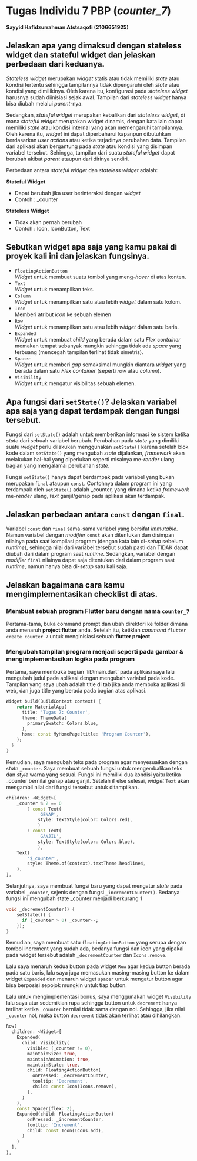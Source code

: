 # Tugas Individu 7 PBP (*counter_7*)
**Sayyid Hafidzurrahman Atstsaqofi (2106651925)**

## Jelaskan apa yang dimaksud dengan stateless widget dan stateful widget dan jelaskan perbedaan dari keduanya.      
*Stateless widget* merupakan *widget* statis atau tidak memiliki *state* atau kondisi tertentu sehingga tampilannya tidak dipengaruhi oleh *state* atau kondisi yang dimilikinya. Oleh karena itu, konfigurasi pada *stateless widget* harusnya sudah diinisiasi sejak awal. Tampilan dari *stateless widget* hanya bisa diubah melalui *parent*-nya.

Sedangkan, *stateful widget* merupakan kebalikan dari *stateless widget*, di mana *stateful widget* merupakan widget dinamis, dengan kata lain dapat memiliki *state* atau kondisi internal yang akan memengaruhi tampilannya. Oleh karena itu, *widget* ini dapat diperbaharui kapanpun dibutuhkan berdasarkan *user actions* atau ketika terjadinya perubahan data. Tampilan dari aplikasi akan bergantung pada *state* atau kondisi yang disimpan variabel tersebut. Sehingga, tampilan dari suatu *stateful widget* dapat berubah akibat *parent* ataupun dari dirinya sendiri.

Perbedaan antara *stateful widget* dan *stateless widget* adalah:

**Stateful Widget**
* Dapat berubah jika user berinteraksi dengan *widget*
* Contoh : _counter

**Stateless Widget**
* Tidak akan pernah berubah
* Contoh : Icon, IconButton, Text

## Sebutkan widget apa saja yang kamu pakai di proyek kali ini dan jelaskan fungsinya.   
* `FloatingActionButton` <br> *Widget* untuk membuat suatu tombol yang meng-*hover* di atas konten.
* `Text` <br> *Widget* untuk menampilkan teks.
* `Column` <br> *Widget* untuk menampilkan satu atau lebih *widget* dalam satu kolom.
* `Icon` <br> Memberi atribut *icon* ke sebuah elemen
* `Row` <br> *Widget* untuk menampilkan satu atau lebih *widget* dalam satu baris.
* `Expanded` <br> *Widget* untuk membuat *child* yang berada dalam satu *Flex container*  memakan tempat sebanyak mungkin sehingga tidak ada *space* yang terbuang (mencegah tampilan terlihat tidak simetris).
* `Spacer` <br> *Widget* untuk memberi *gap* semaksimal mungkin diantara *widget* yang berada dalam satu *Flex container* (seperti *row* atau *column*).
* `Visibility` <br> *Widget* untuk mengatur visibilitas sebuah elemen.

## Apa fungsi dari `setState()`? Jelaskan variabel apa saja yang dapat terdampak dengan fungsi tersebut.   
Fungsi dari `setState()` adalah untuk memberikan informasi ke sistem ketika *state* dari sebuah variabel berubah. Perubahan pada *state* yang dimiliki suatu *widget* perlu dilakukan menggunakan `setState()` karena setelah blok kode dalam `setState()` yang mengubah *state* dijalankan, *framework* akan melakukan hal-hal yang diperlukan seperti misalnya me-*render* ulang bagian yang mengalamai perubahan *state*.

Fungsi `setState()` hanya dapat berdampak pada variabel yang bukan merupakan `final` ataupun `const`. Contohnya dalam program ini yang terdampak oleh `setState()` adalah _counter, yang dimana ketika *framework* me-*render* ulang, *text* ganjil/genap pada aplikasi akan terdampak.

## Jelaskan perbedaan antara `const` dengan `final`.     
Variabel `const` dan `final` sama-sama variabel yang bersifat *immutable*. Namun variabel dengan *modifier* `const` akan ditentukan dan disimpan nilainya pada saat kompilasi program (dengan kata lain di-*setup* sebelum *runtime*), sehingga nilai dari variabel tersebut sudah pasti dan TIDAK dapat diubah dari dalam program saat *runtime*. Sedangkan, variabel dengan *modifier* `final` nilainya dapat saja ditentukan dari dalam program saat *runtime*, namun hanya bisa di-*setup* satu kali saja.

## Jelaskan bagaimana cara kamu mengimplementasikan checklist di atas.  
### Membuat sebuah program Flutter baru dengan nama `counter_7`
Pertama-tama, buka command prompt dan ubah direktori ke folder dimana anda menaruh **project flutter** anda. Setelah itu, ketiklah *command* `flutter create counter_7` untuk menginisiasi sebuah **flutter project**.

### Mengubah tampilan program menjadi seperti pada gambar & mengimplementasikan logika pada program
Pertama, saya membuka bagian `lib\main.dart' pada aplikasi saya lalu mengubah judul pada aplikasi dengan mengubah variabel pada kode. Tampilan yang saya ubah adalah title di tab jika anda membuka aplikasi di web, dan juga title yang berada pada bagian atas aplikasi.
```dart
Widget build(BuildContext context) {
    return MaterialApp(
      title: 'Tugas 7: Counter',
      theme: ThemeData(
        primarySwatch: Colors.blue,
      ),
      home: const MyHomePage(title: 'Program Counter'),
    );
  }
}
```

Kemudian, saya mengubah teks pada program agar menyesuaikan dengan *state* `_counter`. Saya membuat sebuah fungsi untuk mengembalikan teks dan *style* warna yang sesuai. Fungsi ini memiliki dua kondisi yaitu ketika _counter bernilai genap atau ganjil. Setelah if else selesai, *widget* `Text` akan mengambil nilai dari fungsi tersebut untuk ditampilkan.
```dart
children: <Widget>[
    _counter % 2 == 0
        ? const Text(
            'GENAP',
            style: TextStyle(color: Colors.red),
            )
        : const Text(
            'GANJIL',
            style: TextStyle(color: Colors.blue),
            ),
    Text(
        '$_counter',
        style: Theme.of(context).textTheme.headline4,
    ),
],
```

Selanjutnya, saya membuat fungsi baru yang dapat mengatur *state* pada variabel `_counter`, sejenis dengan fungsi `_incrementCounter()`. Bedanya fungsi ini mengubah state _counter menjadi berkurang 1
```dart
void _decrementCounter() {
    setState(() {
      if (_counter > 0) _counter--;
    });
}
```

Kemudian, saya membuat satu  `floatingActionButton` yang serupa dengan tombol increment yang sudah ada, bedanya fungsi dan icon yang dipakai pada widget tersebut adalah `_decrementCounter` dan `Icons.remove`. 

Lalu saya menaruh kedua button pada widget `Row` agar kedua button berada pada satu baris, lalu saya juga memasukan masing-masing button ke dalam widget `Expanded` dan menaruh widget `spacer` untuk mengatur button agar bisa berposisi sepojok mungkin untuk tiap button. 

Lalu untuk mengimplementasi bonus, saya menggunakan widget `Visibility` lalu saya atur sedemikian rupa sehingga button untuk `decrement` hanya terlihat ketika `_counter` bernilai tidak sama dengan nol. Sehingga, jika nilai `_counter` nol, maka button `decrement` tidak akan terlihat atau dihilangkan. 
```dart
Row(
  children: <Widget>[
    Expanded(
      child: Visibility(
        visible: (_counter != 0),
        maintainSize: true,
        maintainAnimation: true,
        maintainState: true,
        child: FloatingActionButton(
          onPressed: _decrementCounter,
          tooltip: 'Decrement',
          child: const Icon(Icons.remove),
        ),
      )
    ),
    const Spacer(flex: 2),
    Expanded(child: FloatingActionButton(
        onPressed: _incrementCounter,
        tooltip: 'Increment',
        child: const Icon(Icons.add),
      )
    )
  ],
),
```